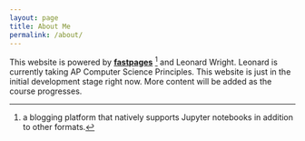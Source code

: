 ```yaml
---
layout: page
title: About Me
permalink: /about/
---
```


This website is powered by **[fastpages](https://github.com/fastai/fastpages)** [^1] and Leonard Wright.
Leonard is currently taking AP Computer Science Principles. This website is just in the initial development stage right now.
More content will be added as the course progresses.


[^1]:a blogging platform that natively supports Jupyter notebooks in addition to other formats.

